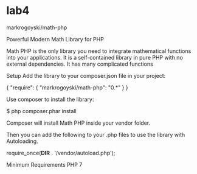 # lab4
markrogoyski/math-php

Powerful Modern Math Library for PHP

Math PHP is the only library you need to integrate mathematical functions into your applications.
It is a self-contained library in pure PHP with no external dependencies.
It has many complicated functions

Setup
Add the library to your composer.json file in your project:

{
  "require": {
      "markrogoyski/math-php": "0.*"
  }
}

Use composer to install the library:

$ php composer.phar install

Composer will install Math PHP inside your vendor folder. 

Then you can add the following to your .php files to use the library with Autoloading.

require_once(__DIR__ . '/vendor/autoload.php');


Minimum Requirements
PHP 7
